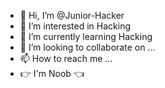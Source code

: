 - 👋 Hi, I’m @Junior-Hacker
- 👀 I’m interested in Hacking
- 🌱 I’m currently learning Hacking
- 💞️ I’m looking to collaborate on ...
- 📫 How to reach me ...
- 👉 I'm Noob 👈

<!---
Junior-Hacher/Junior-Hacher is a ✨ special ✨ repository because its `README.md` (this file) appears on your GitHub profile.
You can click the Preview link to take a look at your changes.
--->
